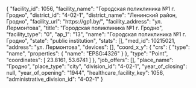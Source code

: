 {
    "facility_id": 1056,
    "facility_name": "Городская поликлиника №1 г. Гродно",
    "district_id": "4-02-1",
    "district_name": "Ленинский район, Гродно",
    "facility_url": "https:\/\/gp1.by\/",
    "facility_address": "ул. Лермонтова",
    "title": "Городская поликлиника №1 г. Гродно",
    "facility_type": "0",
    "ap_1": "13",
    "name": "Городская поликлиника №1 г. Гродно",
    "state": "public institution",
    "stats": [],
    "med_id": 10215021,
    "address": "ул. Лермонтова",
    "devices": [],
    "coord_x_y": {
        "crs": {
            "type": "name",
            "properties": {
                "name": "EPSG:4326"
            }
        },
        "type": "Point",
        "coordinates": [
            23.8161,
            53.6741
        ]
    },
    "job_offers": [],
    "place_name": "Гродно",
    "place_type": "city",
    "division_id": "4-02-1",
    "year_of_closing": null,
    "year_of_opening": "1944",
    "healthcare_facility_key": 1056,
    "administrative_division_id": "4-02-1"
}